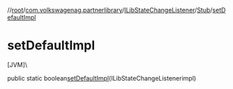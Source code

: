 //[root](../../../../index.md)/[com.volkswagenag.partnerlibrary](../../index.md)/[ILibStateChangeListener](../index.md)/[Stub](index.md)/[setDefaultImpl](set-default-impl.md)

# setDefaultImpl

[JVM]\

public static boolean[setDefaultImpl](set-default-impl.md)(ILibStateChangeListenerimpl)
